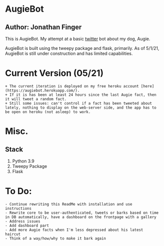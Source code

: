 # AugieBot
## Author: Jonathan Finger
This is AugieBot. My attempt at a basic [twitter](https://twitter.com/AugietheDog) bot about my dog, Augie.

AugieBot is built using the tweepy package and flask, primarily. As of 5/1/21, AugieBot is still under construction and has limited capabilities.

# __Current Version (05/21)__
    + The current iteration is deployed on my free heroku account [here](https://augiebot.herokuapp.com/).
    + If it is has been at least 24 hours since the last Augie fact, then it will tweet a random fact.
    + Still some issues: can't control if a fact has been tweeted about lately, nothing to display on the web-server side, and the app has to be open on heroku (not asleep) to work.

# Misc.
## Stack
1. Python 3.9
2. Tweepy Package
3. Flask

# To Do:
    - Continue rewriting this ReadMe with installation and use instructions
    - Rewrite core to be user-authenticated, tweets or barks based on time in DB automatically, have a dashboard on the frontpage with a gallery
    - Address issues
    - Add dashboard part
    - Add more Augie facts when I'm less depressed about his latest haircut
    - Think of a way/how/why to make it bark again
